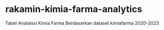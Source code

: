 # rakamin-kimia-farma-analytics
Tabel Analaissi Kimia Farma Berdasarkan dataset kimiafarma 2020-2023
